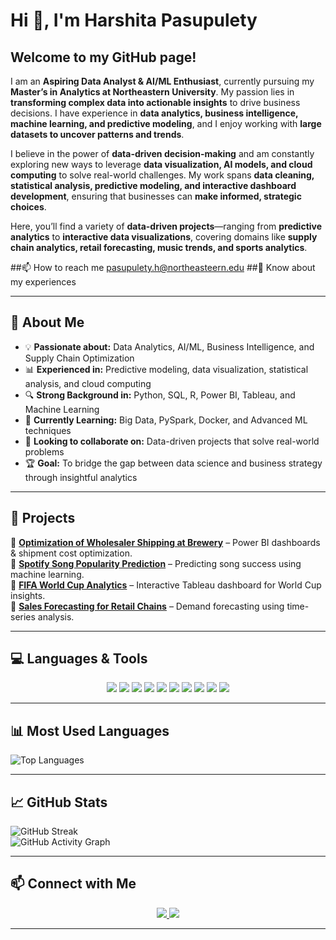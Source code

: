 # Hi 👋, I'm Harshita Pasupulety  

## Welcome to my GitHub page!  

I am an **Aspiring Data Analyst & AI/ML Enthusiast**, currently pursuing my **Master’s in Analytics at Northeastern University**. My passion lies in **transforming complex data into actionable insights** to drive business decisions. I have experience in **data analytics, business intelligence, machine learning, and predictive modeling**, and I enjoy working with **large datasets to uncover patterns and trends**.  

I believe in the power of **data-driven decision-making** and am constantly exploring new ways to leverage **data visualization, AI models, and cloud computing** to solve real-world challenges. My work spans **data cleaning, statistical analysis, predictive modeling, and interactive dashboard development**, ensuring that businesses can **make informed, strategic choices**.  

Here, you’ll find a variety of **data-driven projects**—ranging from **predictive analytics** to **interactive data visualizations**, covering domains like **supply chain analytics, retail forecasting, music trends, and sports analytics**.  

##📫 How to reach me pasupulety.h@northeasteern.edu
##📄 Know about my experiences 



---

## 🔹 About Me  
- 💡 **Passionate about:** Data Analytics, AI/ML, Business Intelligence, and Supply Chain Optimization  
- 📊 **Experienced in:** Predictive modeling, data visualization, statistical analysis, and cloud computing  
- 🔍 **Strong Background in:** Python, SQL, R, Power BI, Tableau, and Machine Learning  
- 🌱 **Currently Learning:** Big Data, PySpark, Docker, and Advanced ML techniques  
- 🤝 **Looking to collaborate on:** Data-driven projects that solve real-world problems  
- 🏆 **Goal:** To bridge the gap between data science and business strategy through insightful analytics  

---

## 📌 **Projects**  
🔹 **[Optimization of Wholesaler Shipping at Brewery](#)** – Power BI dashboards & shipment cost optimization.  
🔹 **[Spotify Song Popularity Prediction](#)** – Predicting song success using machine learning.  
🔹 **[FIFA World Cup Analytics](#)** – Interactive Tableau dashboard for World Cup insights.  
🔹 **[Sales Forecasting for Retail Chains](#)** – Demand forecasting using time-series analysis.  

---

## 💻 **Languages & Tools**  

<p align="center">
  <img src="https://img.shields.io/badge/Python-3776AB?style=for-the-badge&logo=python&logoColor=white" />
  <img src="https://img.shields.io/badge/SQL-4479A1?style=for-the-badge&logo=postgresql&logoColor=white" />
  <img src="https://img.shields.io/badge/R-276DC3?style=for-the-badge&logo=r&logoColor=white" />
  <img src="https://img.shields.io/badge/Power%20BI-F2C811?style=for-the-badge&logo=power-bi&logoColor=black" />
  <img src="https://img.shields.io/badge/Tableau-E97627?style=for-the-badge&logo=tableau&logoColor=white" />
  <img src="https://img.shields.io/badge/AWS-232F3E?style=for-the-badge&logo=amazonaws&logoColor=white" />
  <img src="https://img.shields.io/badge/GCP-4285F4?style=for-the-badge&logo=googlecloud&logoColor=white" />
  <img src="https://img.shields.io/badge/Docker-2496ED?style=for-the-badge&logo=docker&logoColor=white" />
  <img src="https://img.shields.io/badge/Scikit%20Learn-F7931E?style=for-the-badge&logo=scikitlearn&logoColor=white" />
  <img src="https://img.shields.io/badge/TensorFlow-FF6F00?style=for-the-badge&logo=tensorflow&logoColor=white" />
</p>

---

## 📊 **Most Used Languages**  
![Top Languages](https://github-readme-stats.vercel.app/api/top-langs/?username=pasupuletY&layout=compact&theme=github-dark)

---

## 📈 **GitHub Stats**  
![GitHub Streak](https://github-readme-streak-stats.herokuapp.com/?user=pasupuletY&theme=github-dark)  
![GitHub Activity Graph](https://github-readme-activity-graph.vercel.app/graph?username=pasupuletY&theme=github-dark)  

---

## 📫 **Connect with Me**  
<p align="center">
  <a href="https://www.linkedin.com/in/harshita-pasupulety/">
    <img src="https://img.shields.io/badge/LinkedIn-0077B5?style=for-the-badge&logo=linkedin&logoColor=white" />
  </a>
  <a href="https://yourwebsite.com/">
    <img src="https://img.shields.io/badge/Portfolio-000000?style=for-the-badge&logo=About.me&logoColor=white" />
  </a>
  
</p>

---

